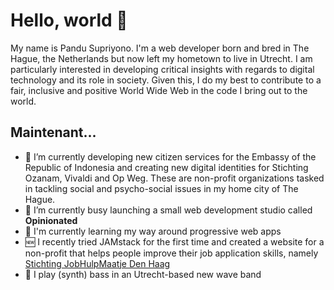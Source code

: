 # Hello, world 👋

My name is Pandu Supriyono. I'm a web developer born and bred in The Hague, the Netherlands but now
left my hometown to live in Utrecht. I am particularly interested in developing critical insights
with regards to digital technology and its role in society. Given this, I do my
best to contribute to a fair, inclusive and positive World Wide Web in the code
I bring out to the world.

## Maintenant...

- 🔭 I’m currently developing new citizen services for the Embassy of the Republic of Indonesia and creating new digital identities for Stichting Ozanam, Vivaldi and Op Weg. These are non-profit organizations tasked in tackling social and psycho-social issues in my home city of The Hague.
- 🌱 I’m currently busy launching a small web development studio called __Opinionated__
- 📖 I'm currently learning my way around progressive web apps 
- 🆕 I recently tried JAMstack for the first time and created a website for a non-profit that helps people improve their job application skills,
    namely [Stichting JobHulpMaatje Den Haag](https://jobhulpmaatjedenhaag.nl)
- 🎸 I play (synth) bass in an Utrecht-based new wave band
